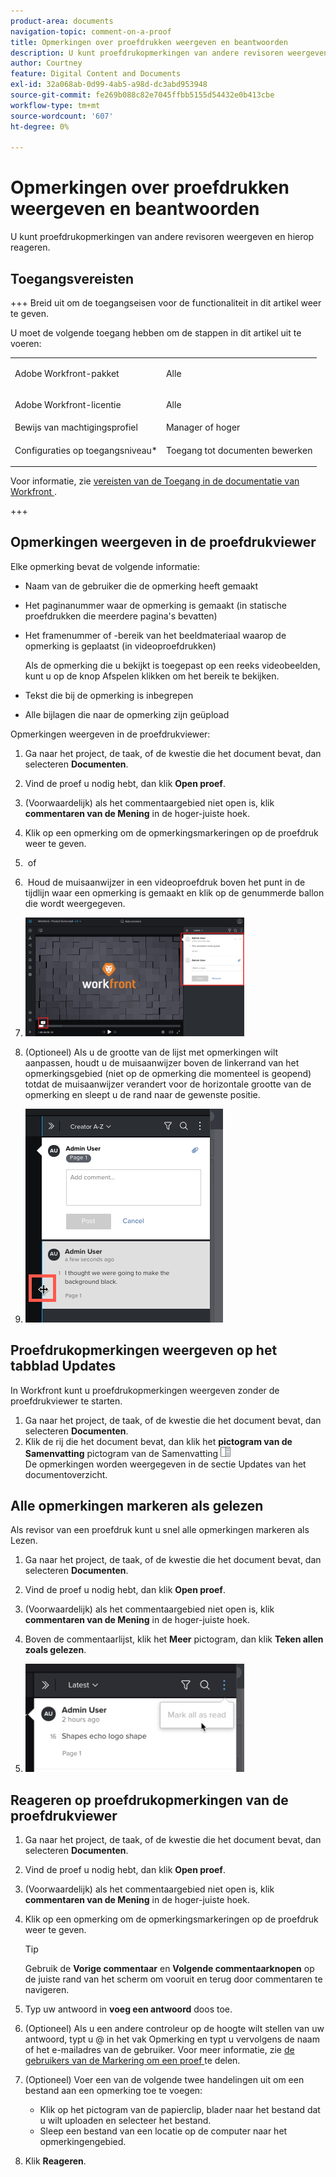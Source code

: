```yaml
---
product-area: documents
navigation-topic: comment-on-a-proof
title: Opmerkingen over proefdrukken weergeven en beantwoorden
description: U kunt proefdrukopmerkingen van andere revisoren weergeven en hierop reageren.
author: Courtney
feature: Digital Content and Documents
exl-id: 32a068ab-0d99-4ab5-a98d-dc3abd953948
source-git-commit: fe269b088c82e7045ffbb5155d54432e0b413cbe
workflow-type: tm+mt
source-wordcount: '607'
ht-degree: 0%

---
```


# Opmerkingen over proefdrukken weergeven en beantwoorden

U kunt proefdrukopmerkingen van andere revisoren weergeven en hierop reageren.

## Toegangsvereisten

+++ Breid uit om de toegangseisen voor de functionaliteit in dit artikel weer te geven.

U moet de volgende toegang hebben om de stappen in dit artikel uit te voeren:

<table style="table-layout:auto"> 
 <col> 
 <col> 
 <tbody> 
  <tr> 
   <td role="rowheader">Adobe Workfront-pakket</td> 
   <td> <p>Alle</p> </td> 
  </tr> 
  <tr> 
   <td role="rowheader">Adobe Workfront-licentie</td> 
   <td> <p>Alle</p> </td> 
  </tr> 
  <tr> 
   <td role="rowheader">Bewijs van machtigingsprofiel </td> 
   <td>Manager of hoger</td> 
  </tr> 
  <tr> 
   <td role="rowheader">Configuraties op toegangsniveau*</td> 
   <td> <p>Toegang tot documenten bewerken</p></td> 
  </tr> 
 </tbody> 
</table>

Voor informatie, zie [ vereisten van de Toegang in de documentatie van Workfront ](/help/quicksilver/administration-and-setup/add-users/access-levels-and-object-permissions/access-level-requirements-in-documentation.md).

+++

## Opmerkingen weergeven in de proefdrukviewer

Elke opmerking bevat de volgende informatie:

* Naam van de gebruiker die de opmerking heeft gemaakt
* Het paginanummer waar de opmerking is gemaakt (in statische proefdrukken die meerdere pagina&#39;s bevatten)
* Het framenummer of -bereik van het beeldmateriaal waarop de opmerking is geplaatst (in videoproefdrukken)

  Als de opmerking die u bekijkt is toegepast op een reeks videobeelden, kunt u op de knop Afspelen klikken om het bereik te bekijken.

* Tekst die bij de opmerking is inbegrepen
* Alle bijlagen die naar de opmerking zijn geüpload

Opmerkingen weergeven in de proefdrukviewer:

1. Ga naar het project, de taak, of de kwestie die het document bevat, dan selecteren **Documenten**.
1. Vind de proef u nodig hebt, dan klik **Open proef**.

1. (Voorwaardelijk) als het commentaargebied niet open is, klik **commentaren van de Mening** in de hoger-juiste hoek.
1. Klik op een opmerking om de opmerkingsmarkeringen op de proefdruk weer te geven.
1.  of
1.  Houd de muisaanwijzer in een videoproefdruk boven het punt in de tijdlijn waar een opmerking is gemaakt en klik op de genummerde ballon die wordt weergegeven.
1. ![ proof_comment_video.png ](assets/proof-comment-video-350x190.png)

1. (Optioneel) Als u de grootte van de lijst met opmerkingen wilt aanpassen, houdt u de muisaanwijzer boven de linkerrand van het opmerkingsgebied (niet op de opmerking die momenteel is geopend) totdat de muisaanwijzer verandert voor de horizontale grootte van de opmerking en sleept u de rand naar de gewenste positie.
1. ![ resize_comment_area-mouse.png ](assets/resize-comment-area-mouse.png)

## Proefdrukopmerkingen weergeven op het tabblad Updates

In Workfront kunt u proefdrukopmerkingen weergeven zonder de proefdrukviewer te starten.

1. Ga naar het project, de taak, of de kwestie die het document bevat, dan selecteren **Documenten**.
1. Klik de rij die het document bevat, dan klik het **pictogram van de Samenvatting** pictogram van de Samenvatting ![ op de rechterkant van de pagina.](assets/summary-panel-icon.png)\
   De opmerkingen worden weergegeven in de sectie Updates van het documentoverzicht.

## Alle opmerkingen markeren als gelezen

Als revisor van een proefdruk kunt u snel alle opmerkingen markeren als Lezen.

1. Ga naar het project, de taak, of de kwestie die het document bevat, dan selecteren **Documenten**.
1. Vind de proef u nodig hebt, dan klik **Open proef**.

1. (Voorwaardelijk) als het commentaargebied niet open is, klik **commentaren van de Mening** in de hoger-juiste hoek.

1. Boven de commentaarlijst, klik het **Meer** pictogram, dan klik **Teken allen zoals gelezen**.

1. ![ teken allen als gelezen ](assets/mceclip8-350x173.png)

## Reageren op proefdrukopmerkingen van de proefdrukviewer

1. Ga naar het project, de taak, of de kwestie die het document bevat, dan selecteren **Documenten**.
1. Vind de proef u nodig hebt, dan klik **Open proef**.

1. (Voorwaardelijk) als het commentaargebied niet open is, klik **commentaren van de Mening** in de hoger-juiste hoek.
1. Klik op een opmerking om de opmerkingsmarkeringen op de proefdruk weer te geven.

   >[!TIP]
   >
   >Gebruik de **Vorige commentaar** en **Volgende commentaarknopen** op de juiste rand van het scherm om vooruit en terug door commentaren te navigeren.

1. Typ uw antwoord in **voeg een antwoord** doos toe.
1. (Optioneel) Als u een andere controleur op de hoogte wilt stellen van uw antwoord, typt u @ in het vak Opmerking en typt u vervolgens de naam of het e-mailadres van de gebruiker. Voor meer informatie, zie [ de gebruikers van de Markering om een proef ](../../../../review-and-approve-work/proofing/reviewing-proofs-within-workfront/comment-on-a-proof/tag-users-to-share-proof.md) te delen.
1. (Optioneel) Voer een van de volgende twee handelingen uit om een bestand aan een opmerking toe te voegen:

   * Klik op het pictogram van de papierclip, blader naar het bestand dat u wilt uploaden en selecteer het bestand.
   * Sleep een bestand van een locatie op de computer naar het opmerkingengebied.

1. Klik **Reageren**.
